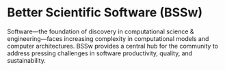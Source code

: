 # Better Scientific Software (BSSw)

Software—the foundation of discovery in computational science & engineering—faces increasing complexity in computational models and computer architectures. BSSw provides a central hub for the community to address pressing challenges in software productivity, quality, and sustainability.



<!---
Slide1 L: blog_posts/when-not-to-use-agile-in-scientific-software-development
Slide1 R: images/raw/master/Blog_0221_Agile.png
Slide2 L: blog_posts/advanced-training-on-extreme-scale-computing-through-atpesc
Slide2 R: images/raw/master/Blog_0121_ATPESC.jpg
Slide3 L: blog_posts/better-scientific-software-2020-highlights
Slide3 R: images/raw/master/Blog_0121_Montage.png
Slide4 L: items/making-software-what-really-works-and-why-we-believe-it
Slide4 R: items/an-introduction-to-open-source-guides
Slide5 L: items/the-collaborations-workshop-2021-cw21
Slide5 R: items/coded-bias-a-film-highlighting-issues-of-bias-in-ai-software
Slide6 L: events/webinar-an-overview-of-the-raja-portability-suite
Slide6 R: events/siam-cse21-software-related-events
--->


<!---
Caution: Blank line after first comment mark (or before last comment mark) causes build failure.
LCM: Saving for use again later
Slide3 L: blog_posts/performance-portability-and-the-exascale-computing-project
Slide3 R: images/raw/master/Blog_1220_PerfPorta.png
Slide5 L: items/tips-for-producing-online-panel-discussions
Slide5 R: images/raw/master/Resource_1120_RemotePanel.png

--->

<!---
[Site Overview](SiteOverview.md)

[Communities Overview](CommunitiesOverview.md)

[Intro to CSE](IntroToCse.md)

[Intro to HPC](IntroToHpc.md)

--->
